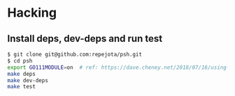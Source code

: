 # Hacking

## Install deps, dev-deps and run test

```sh
$ git clone git@github.com:repejota/psh.git
$ cd psh
export GO111MODULE=on  # ref: https://dave.cheney.net/2018/07/16/using-go-modules-with-travis-ci
make deps
make dev-deps
make test
```
